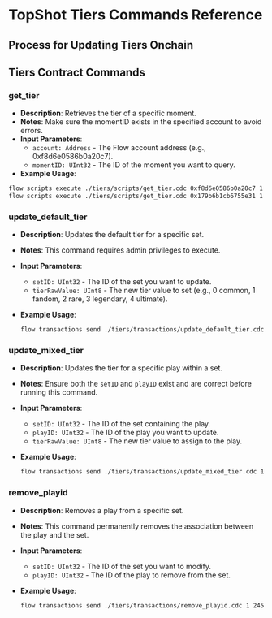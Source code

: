 # TopShot Tiers Commands Reference

## Process for Updating Tiers Onchain

## Tiers Contract Commands

### get_tier

- **Description**: Retrieves the tier of a specific moment.
- **Notes**: Make sure the momentID exists in the specified account to avoid errors.
- **Input Parameters**:
  - `account: Address` - The Flow account address (e.g., 0xf8d6e0586b0a20c7).
  - `momentID: UInt32` - The ID of the moment you want to query.
- **Example Usage**:

```bash
flow scripts execute ./tiers/scripts/get_tier.cdc 0xf8d6e0586b0a20c7 1
flow scripts execute ./tiers/scripts/get_tier.cdc 0x179b6b1cb6755e31 1
```

### update_default_tier

- **Description**: Updates the default tier for a specific set.
- **Notes**: This command requires admin privileges to execute.
- **Input Parameters**:
  - `setID: UInt32` - The ID of the set you want to update.
  - `tierRawValue: UInt8` - The new tier value to set (e.g., 0 common, 1 fandom, 2 rare, 3 legendary, 4 ultimate).
- **Example Usage**:

  ```bash
  flow transactions send ./tiers/transactions/update_default_tier.cdc 1 2
  ```

### update_mixed_tier

- **Description**: Updates the tier for a specific play within a set.
- **Notes**: Ensure both the `setID` and `playID` exist and are correct before running this command.
- **Input Parameters**:
  - `setID: UInt32` - The ID of the set containing the play.
  - `playID: UInt32` - The ID of the play you want to update.
  - `tierRawValue: UInt8` - The new tier value to assign to the play.
- **Example Usage**:

  ```bash
  flow transactions send ./tiers/transactions/update_mixed_tier.cdc 1 245 3
  ```

### remove_playid

- **Description**: Removes a play from a specific set.
- **Notes**: This command permanently removes the association between the play and the set.
- **Input Parameters**:
  - `setID: UInt32` - The ID of the set you want to modify.
  - `playID: UInt32` - The ID of the play to remove from the set.
- **Example Usage**:

  ```bash
  flow transactions send ./tiers/transactions/remove_playid.cdc 1 245
  ```
